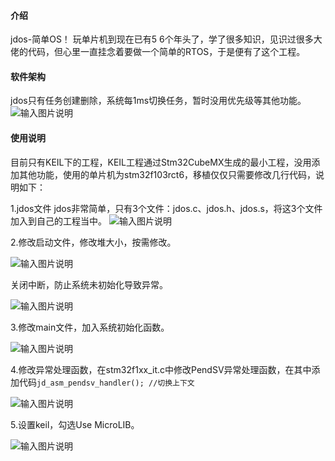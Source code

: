 
#### 介绍
jdos-简单OS！
玩单片机到现在已有5 6个年头了，学了很多知识，见识过很多大佬的代码，但心里一直挂念着要做一个简单的RTOS，于是便有了这个工程。

#### 软件架构
jdos只有任务创建删除，系统每1ms切换任务，暂时没用优先级等其他功能。
![输入图片说明](https://foruda.gitee.com/images/1726026645705536659/dbdd12c6_8205780.png "9ce12694a0930e38b169a15c6dec2b8.png")


#### 使用说明
目前只有KEIL下的工程，KEIL工程通过Stm32CubeMX生成的最小工程，没用添加其他功能，使用的单片机为stm32f103rct6，移植仅仅只需要修改几行代码，说明如下：

1.jdos文件
jdos非常简单，只有3个文件：jdos.c、jdos.h、jdos.s，将这3个文件加入到自己的工程当中。
![输入图片说明](https://foruda.gitee.com/images/1726031536940488956/2dcfcdb6_8205780.png "在这里输入图片标题")

2.修改启动文件，修改堆大小，按需修改。

![输入图片说明](https://foruda.gitee.com/images/1726031626855695340/b5ed2fbc_8205780.png "1074457ee661164b272144a1de152e3.png")

关闭中断，防止系统未初始化导致异常。

![输入图片说明](https://foruda.gitee.com/images/1726031729329982080/48d2ee8d_8205780.png "8efeaff06365f8a0ab9a3cc0bf4c948.png")

3.修改main文件，加入系统初始化函数。

![输入图片说明](https://foruda.gitee.com/images/1726031780589223911/564e10b4_8205780.png "cd3938d782d761bcab55d0108aa0698.png")

4.修改异常处理函数，在stm32f1xx_it.c中修改PendSV异常处理函数，在其中添加代码`jd_asm_pendsv_handler(); //切换上下文`

![输入图片说明](https://foruda.gitee.com/images/1726032055320490792/47010d47_8205780.png "58876165b1d34bb4f58c9cab86a6a2a.png")

5.设置keil，勾选Use MicroLIB。

![输入图片说明](https://foruda.gitee.com/images/1726032143415200813/37cf47df_8205780.png "85b4cd65a085f282b47238f949ab7dc.png")

